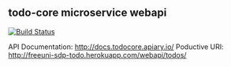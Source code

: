 todo-core microservice webapi
------------------------------

[![Build Status](https://travis-ci.org/freeuni-sdp/todo-core.svg?branch=master)](https://travis-ci.org/freeuni-sdp/todo-core)

API Documentation: http://docs.todocore.apiary.io/
Poductive URI: http://freeuni-sdp-todo.herokuapp.com/webapi/todos/
